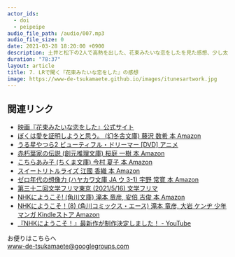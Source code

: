 ```yaml
---
actor_ids:
  - doi
  - peipeipe
audio_file_path: /audio/007.mp3
audio_file_size: 0
date: 2021-03-28 18:20:00 +0900
description: 土井と松下の2人で高熱を出した、花束みたいな恋をしたを見た感想、少し太った、について話しました。
duration: "78:37"
layout: article
title: 7. LRで聞く『花束みたいな恋をした』の感想
image: https://www-de-tsukamaete.github.io/images/itunesartwork.jpg
---
```



## 関連リンク
- [映画『花束みたいな恋をした』公式サイト](https://hana-koi.jp/)
- [ぼくは愛を証明しようと思う。 (幻冬舎文庫)  藤沢 数希 本    Amazon](https://www.amazon.co.jp/dp/4344427262)
- [うる星やつら2 ビューティフル・ドリーマー [DVD]  アニメ](https://www.amazon.co.jp/dp/B00006C1W0)
- [赤朽葉家の伝説 (創元推理文庫)  桜庭 一樹 本    Amazon](https://www.amazon.co.jp/dp/4488472028)
- [こちらあみ子 (ちくま文庫)  今村 夏子 本    Amazon](https://www.amazon.co.jp/dp/4480431829)
- [スイートリトルライズ  江國 香織 本    Amazon](https://www.amazon.co.jp/dp/4344004884)
- [ゼロ年代の想像力 (ハヤカワ文庫 JA ウ 3-1)  宇野 常寛 本    Amazon](https://www.amazon.co.jp/dp/4150310475)
- [第三十二回文学フリマ東京 (2021/5/16)  文学フリマ](https://bunfree.net/event/tokyo32/)
- [NHKにようこそ! (角川文庫)  滝本 竜彦, 安倍 吉俊 本    Amazon](https://www.amazon.co.jp/dp/4043747020)
- [NHKにようこそ！(8) (角川コミックス・エース)  滝本 竜彦, 大岩 ケンヂ  少年マンガ  Kindleストア  Amazon](https://www.amazon.co.jp/dp/B0093G8Z6S)
- [『NHKにようこそ！』最新作が制作決定しました！ - YouTube](https://www.youtube.com/watch?v=C53Wwz60fdA)


お便りはこちらへ<br/>
www-de-tsukamaete@googlegroups.com
